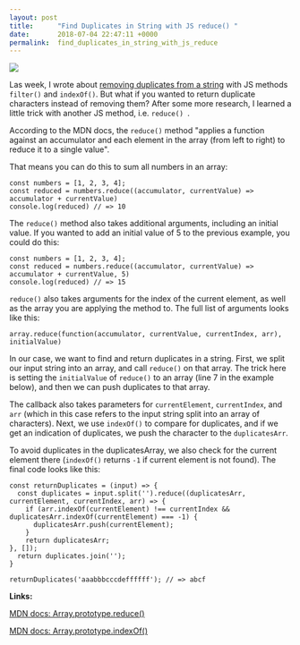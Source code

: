 ```yaml
---
layout: post
title:      "Find Duplicates in String with JS reduce() "
date:       2018-07-04 22:47:11 +0000
permalink:  find_duplicates_in_string_with_js_reduce
---
```


![](https://i.imgur.com/VOGfh9f.jpg)

Las week, I wrote about [removing duplicates from a string](http://electricsauna.net/js_interview_remove_duplicates_from_string) with JS methods` filter()` and `indexOf()`. But what if you wanted to return duplicate characters instead of removing them? After some more research, I learned a little trick with another JS method, i.e. `reduce() `.

According to the MDN docs, the `reduce()` method "applies a function against an accumulator and each element in the array (from left to right) to reduce it to a single value".

That means you can do this to sum all numbers in an array:

```
const numbers = [1, 2, 3, 4];
const reduced = numbers.reduce((accumulator, currentValue) => accumulator + currentValue)
console.log(reduced) // => 10
```

The `reduce()` method also takes additional arguments, including an initial value. If you wanted to add an initial value of 5 to the previous example, you could do this:

```
const numbers = [1, 2, 3, 4];
const reduced = numbers.reduce((accumulator, currentValue) => accumulator + currentValue, 5)
console.log(reduced) // => 15
```

`reduce()` also takes arguments for the index of the current element, as well as the array you are applying the method to. The full list of arguments looks like this:

`array.reduce(function(accumulator, currentValue, currentIndex, arr), initialValue)`

In our case, we want to find and return duplicates in a string. First, we split our input string into an array, and call `reduce()` on that array. The trick here is setting the `initialValue` of `reduce()` to an array (line 7 in the example below), and then we can push duplicates to that array. 

The callback also takes parameters for `currentElement`, `currentIndex`, and ` arr` (which in this case refers to the input string split into an array of characters). Next, we use `indexOf()` to compare for duplicates, and if we get an indication of duplicates, we push the character to the `duplicatesArr`. 

To avoid duplicates in the duplicatesArray, we also check for the current element there (`indexOf()` returns `-1` if current element is not found). The final code looks like this:

```
const returnDuplicates = (input) => {
  const duplicates = input.split('').reduce((duplicatesArr, currentElement, currentIndex, arr) => {
    if (arr.indexOf(currentElement) !== currentIndex && duplicatesArr.indexOf(currentElement) === -1) {
      duplicatesArr.push(currentElement); 
    }  
    return duplicatesArr;
}, []);
  return duplicates.join('');
}

returnDuplicates('aaabbbcccdeffffff'); // => abcf
```

**Links:**

[MDN docs: Array.prototype.reduce()](https://developer.mozilla.org/en-US/docs/Web/JavaScript/Reference/Global_Objects/Array/Reduce)

[MDN docs: Array.prototype.indexOf()](https://developer.mozilla.org/en-US/docs/Web/JavaScript/Reference/Global_Objects/Array/indexOf)

